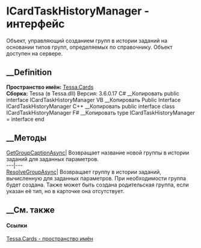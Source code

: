 # ICardTaskHistoryManager - интерфейс
Объект, управляющий созданием групп в истории заданий на основании типов
групп, определяемых по справочнику. Объект доступен на сервере.
## __Definition
 **Пространство имён:** [Tessa.Cards](N_Tessa_Cards.htm)  
 **Сборка:** Tessa (в Tessa.dll) Версия: 3.6.0.17
C# __Копировать
     public interface ICardTaskHistoryManager
VB __Копировать
     Public Interface ICardTaskHistoryManager
C++ __Копировать
     public interface class ICardTaskHistoryManager
F# __Копировать
     type ICardTaskHistoryManager = interface end
##  __Методы
[GetGroupCaptionAsync](M_Tessa_Cards_ICardTaskHistoryManager_GetGroupCaptionAsync.htm)|
Возвращает название новой группы в истории заданий для заданных параметров.  
---|---  
[ResolveGroupAsync](M_Tessa_Cards_ICardTaskHistoryManager_ResolveGroupAsync.htm)|
Возвращает группу в истории заданий, вычисленную для заданных параметров. При
необходимости группа будет создана. Также может быть создана родительская
группа, если указан её тип, но в карточке она отсутствует.  
## __См. также
#### Ссылки
[Tessa.Cards - пространство имён](N_Tessa_Cards.htm)
